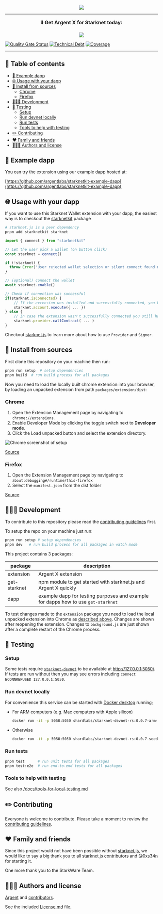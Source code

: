 <!-- logo -->
<p align="center">
  <img src="https://raw.githubusercontent.com/argentlabs/argent-x/HEAD/assets/readme-header.png">
</p>

---

<h3 align='center' style='margin: 1em;'>⬇️ Get <b>Argent X</b> for Starknet today:</h3>

<p align="center">
  <a href="https://chrome.google.com/webstore/detail/argent-x-starknet-wallet/dlcobpjiigpikoobohmabehhmhfoodbb/">
    <img src="https://raw.githubusercontent.com/argentlabs/argent-x/HEAD/assets/button-download.svg">
  </a>
</p>

[![Quality Gate Status](https://sonarcloud.io/api/project_badges/measure?project=argentlabs_argent-x-private&metric=alert_status&token=37f8b93db6e967b7992252f0e70c62ff6da11bbb)](https://sonarcloud.io/summary/new_code?id=argentlabs_argent-x-private) [![Technical Debt](https://sonarcloud.io/api/project_badges/measure?project=argentlabs_argent-x-private&metric=sqale_index&token=37f8b93db6e967b7992252f0e70c62ff6da11bbb)](https://sonarcloud.io/summary/new_code?id=argentlabs_argent-x-private) [![Coverage](https://sonarcloud.io/api/project_badges/measure?project=argentlabs_argent-x-private&metric=coverage&token=37f8b93db6e967b7992252f0e70c62ff6da11bbb)](https://sonarcloud.io/summary/new_code?id=argentlabs_argent-x-private)

---

<h2>🌈 Table of contents</h2>

- [🧒 Example dapp](#-example-dapp)
- [🌐 Usage with your dapp](#-usage-with-your-dapp)
- [🚀 Install from sources](#-install-from-sources)
  - [Chrome](#chrome)
  - [Firefox](#firefox)
- [👩🏾‍💻 Development](#-development)
- [🧪 Testing](#-testing)
  - [Setup](#setup)
  - [Run devnet locally](#run-devnet-locally)
  - [Run tests](#run-tests)
  - [Tools to help with testing](#tools-to-help-with-testing)
- [✏️ Contributing](#️-contributing)
- [❤️ Family and friends](#️-family-and-friends)
- [👨🏼‍🎨 Authors and license](#-authors-and-license)

## 🧒 Example dapp

You can try the extension using our example dapp hosted at:

[https://github.com/argentlabs/starknetkit-example-dapp](https://github.com/argentlabs/starknetkit-example-dapp)

## 🌐 Usage with your dapp

If you want to use this Starknet Wallet extension with your dapp, the easiest way is to checkout the [starknetkit](https://github.com/argentlabs/starknetkit) package

```bash
# starknet.js is a peer dependency
pnpm add starknetkit starknet
```

```javascript
import { connect } from "starknetkit"

// Let the user pick a wallet (on button click)
const starknet = connect()

if (!starknet) {
  throw Error("User rejected wallet selection or silent connect found nothing")
}

// (optional) connect the wallet
await starknet.enable()

// Check if connection was successful
if(starknet.isConnected) {
    // If the extension was installed and successfully connected, you have access to a starknet.js Signer object to do all kinds of requests through the user's wallet contract.
    starknet.account.execute({ ... })
} else {
    // In case the extension wasn't successfully connected you still have access to a starknet.js Provider to read starknet states and sent anonymous transactions
    starknet.provider.callContract( ... )
}
```

Checkout [starknet.js](https://github.com/0xs34n/starknet.js) to learn more about how to use `Provider` and `Signer`.

## 🚀 Install from sources

First clone this repository on your machine then run:

```bash
pnpm run setup  # setup dependencies
pnpm build  # run build process for all packages
```

Now you need to load the locally built chrome extension into your browser, by loading an unpacked extension from path `packages/extension/dist`:

### Chrome

1. Open the Extension Management page by navigating to `chrome://extensions`.
2. Enable Developer Mode by clicking the toggle switch next to **Developer mode**.
3. Click the Load unpacked button and select the extension directory.

![Chrome screenshot of setup](https://wd.imgix.net/image/BhuKGJaIeLNPW9ehns59NfwqKxF2/vOu7iPbaapkALed96rzN.png?auto=format)

[Source](https://developer.chrome.com/docs/extensions/mv3/getstarted/#manifest)

### Firefox

1. Open the Extension Management page by navigating to `about:debugging#/runtime/this-firefox`
2. Select the `manifest.json` from the dist folder

[Source](https://firefox-source-docs.mozilla.org/devtools-user/about_colon_debugging/index.html)

## 👩🏾‍💻 Development

To contribute to this repository please read the [contributing guidelines](Contributing.md) first.

To setup the repo on your machine just run:

```bash
pnpm run setup # setup dependencies
pnpm dev   # run build process for all packages in watch mode
```

This project contains 3 packages:

| package | description |
| --- | --- |
| extension | Argent X extension |
| get-starknet | npm module to get started with starknet.js and Argent X quickly |
| dapp | example dapp for testing purposes and example for dapps how to use `get-starknet` |

To test changes made to the `extension` package you need to load the local unpacked extension into Chrome as [described above](#install-fromsources). Changes are shown after reopening the extension. Changes to `background.js` are just shown after a complete restart of the Chrome process.

## 🧪 Testing

### Setup

Some tests require [`starknet-devnet`](https://github.com/Shard-Labs/starknet-devnet) to be available at http://127.0.0.1:5050/. If tests are run without then you may see errors including `connect ECONNREFUSED 127.0.0.1:5050`.

### Run devnet locally

For convenience this service can be started with [Docker desktop](https://www.docker.com/get-started/) running;

- For ARM computers (e.g. Mac computers with Apple silicon)

  ```bash
  docker run -it -p 5050:5050 shardlabs/starknet-devnet-rs:0.0.7-arm-seed0
  ```

- Otherwise

  ```bash
  docker run -it -p 5050:5050 shardlabs/starknet-devnet-rs:0.0.7-seed0
  ```

### Run tests

```bash
pnpm test      # run unit tests for all packages
pnpm test:e2e  # run end-to-end tests for all packages
```

### Tools to help with testing

See also [/docs/tools-for-local-testing.md](/docs/tools-for-local-testing.md)

## ✏️ Contributing

Everyone is welcome to contribute. Please take a moment to review the [contributing guidelines](Contributing.md).

## ❤️ Family and friends

Since this project would not have been possible without [starknet.js](https://github.com/seanjameshan/starknet.js), we would like to say a big thank you to all [starknet.js contributors](https://github.com/0xs34n/starknet.js/graphs/contributors) and [@0xs34n](https://github.com/0xs34n) for starting it.

One more thank you to the StarkWare Team.

## 👨🏼‍🎨 Authors and license

[Argent](https://github.com/argentlabs) and [contributors](https://github.com/argentlabs/argent-x/graphs/contributors).

See the included [License.md](License.md) file.
